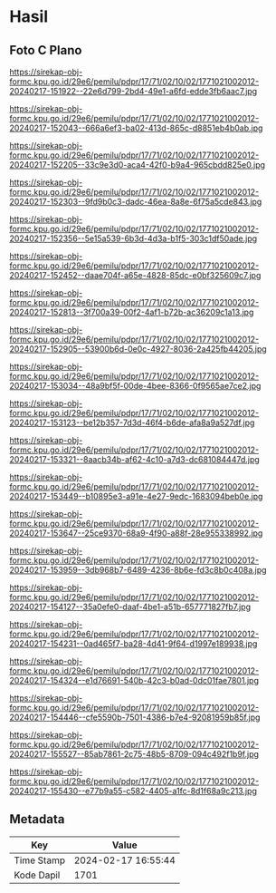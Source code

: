 # Hasil

## Foto C Plano

https://sirekap-obj-formc.kpu.go.id/29e6/pemilu/pdpr/17/71/02/10/02/1771021002012-20240217-151922--22e6d799-2bd4-49e1-a6fd-edde3fb6aac7.jpg

https://sirekap-obj-formc.kpu.go.id/29e6/pemilu/pdpr/17/71/02/10/02/1771021002012-20240217-152043--666a6ef3-ba02-413d-865c-d8851eb4b0ab.jpg

https://sirekap-obj-formc.kpu.go.id/29e6/pemilu/pdpr/17/71/02/10/02/1771021002012-20240217-152205--33c9e3d0-aca4-42f0-b9a4-965cbdd825e0.jpg

https://sirekap-obj-formc.kpu.go.id/29e6/pemilu/pdpr/17/71/02/10/02/1771021002012-20240217-152303--9fd9b0c3-dadc-46ea-8a8e-6f75a5cde843.jpg

https://sirekap-obj-formc.kpu.go.id/29e6/pemilu/pdpr/17/71/02/10/02/1771021002012-20240217-152356--5e15a539-6b3d-4d3a-b1f5-303c1df50ade.jpg

https://sirekap-obj-formc.kpu.go.id/29e6/pemilu/pdpr/17/71/02/10/02/1771021002012-20240217-152452--daae704f-a65e-4828-85dc-e0bf325609c7.jpg

https://sirekap-obj-formc.kpu.go.id/29e6/pemilu/pdpr/17/71/02/10/02/1771021002012-20240217-152813--3f700a39-00f2-4af1-b72b-ac36209c1a13.jpg

https://sirekap-obj-formc.kpu.go.id/29e6/pemilu/pdpr/17/71/02/10/02/1771021002012-20240217-152905--53900b6d-0e0c-4927-8036-2a425fb44205.jpg

https://sirekap-obj-formc.kpu.go.id/29e6/pemilu/pdpr/17/71/02/10/02/1771021002012-20240217-153034--48a9bf5f-00de-4bee-8366-0f9565ae7ce2.jpg

https://sirekap-obj-formc.kpu.go.id/29e6/pemilu/pdpr/17/71/02/10/02/1771021002012-20240217-153123--be12b357-7d3d-46f4-b6de-afa8a9a527df.jpg

https://sirekap-obj-formc.kpu.go.id/29e6/pemilu/pdpr/17/71/02/10/02/1771021002012-20240217-153321--8aacb34b-af62-4c10-a7d3-dc681084447d.jpg

https://sirekap-obj-formc.kpu.go.id/29e6/pemilu/pdpr/17/71/02/10/02/1771021002012-20240217-153449--b10895e3-a91e-4e27-9edc-1683094beb0e.jpg

https://sirekap-obj-formc.kpu.go.id/29e6/pemilu/pdpr/17/71/02/10/02/1771021002012-20240217-153647--25ce9370-68a9-4f90-a88f-28e955338992.jpg

https://sirekap-obj-formc.kpu.go.id/29e6/pemilu/pdpr/17/71/02/10/02/1771021002012-20240217-153959--3db968b7-6489-4236-8b6e-fd3c8b0c408a.jpg

https://sirekap-obj-formc.kpu.go.id/29e6/pemilu/pdpr/17/71/02/10/02/1771021002012-20240217-154127--35a0efe0-daaf-4be1-a51b-657771827fb7.jpg

https://sirekap-obj-formc.kpu.go.id/29e6/pemilu/pdpr/17/71/02/10/02/1771021002012-20240217-154231--0ad465f7-ba28-4d41-9f64-d1997e189938.jpg

https://sirekap-obj-formc.kpu.go.id/29e6/pemilu/pdpr/17/71/02/10/02/1771021002012-20240217-154324--e1d76691-540b-42c3-b0ad-0dc01fae7801.jpg

https://sirekap-obj-formc.kpu.go.id/29e6/pemilu/pdpr/17/71/02/10/02/1771021002012-20240217-154446--cfe5590b-7501-4386-b7e4-92081959b85f.jpg

https://sirekap-obj-formc.kpu.go.id/29e6/pemilu/pdpr/17/71/02/10/02/1771021002012-20240217-155527--85ab7861-2c75-48b5-8709-094c492f1b9f.jpg

https://sirekap-obj-formc.kpu.go.id/29e6/pemilu/pdpr/17/71/02/10/02/1771021002012-20240217-155430--e77b9a55-c582-4405-a1fc-8d1f68a9c213.jpg


## Metadata

| Key        | Value               |
| ---------- | ------------------- |
| Time Stamp | 2024-02-17 16:55:44 |
| Kode Dapil | 1701                |



